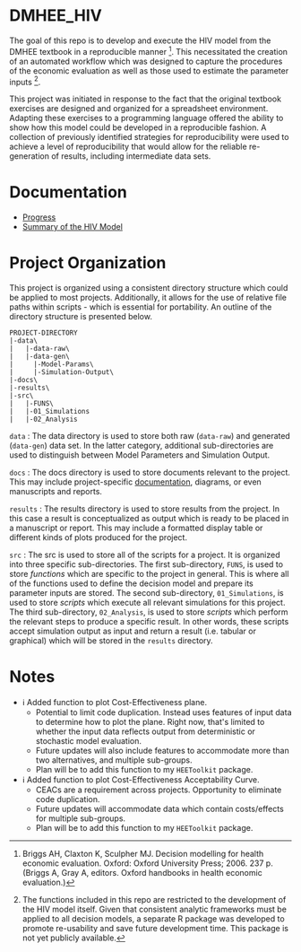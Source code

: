 # DMHEE_HIV

The goal of this repo is to develop and execute the HIV model from the DMHEE 
textbook in a reproducible manner [^1]. This necessitated the creation of an 
automated workflow which was designed to capture the procedures of the 
economic evaluation as well as those used to estimate the parameter inputs 
[^scope]. 

This project was initiated in response to the fact that the original 
textbook exercises are designed and organized for a spreadsheet environment. 
Adapting these exercises to a programming language offered the ability to show 
how this model could be developed in a reproducible fashion. A collection of 
previously identified strategies for reproducibility were used to achieve a 
level of reproducibility that would allow for the reliable re-generation of 
results, including intermediate data sets. 

# Documentation

* [Progress](docs/01_Progress.md)
* [Summary of the HIV Model](docs/02_Model-Summary.md)

# Project Organization
This project is organized using a consistent directory structure which could be 
applied to most projects. Additionally, it allows for the use of relative file 
paths within scripts - which is essential for portability. An outline of the 
directory structure is presented below. 

```
PROJECT-DIRECTORY
|-data\
|   |-data-raw\
|   |-data-gen\
|     |-Model-Params\
|     |-Simulation-Output\
|-docs\
|-results\
|-src\
|   |-FUNS\
|   |-01_Simulations
|   |-02_Analysis
```

`data`
  : The data directory is used to store both raw (`data-raw`) and generated 
  (`data-gen`) data set. In the latter category, additional sub-directories are 
  used to distinguish between Model Parameters and Simulation Output. 
  
`docs`
  : The docs directory is used to store documents relevant to the project. This 
  may include project-specific [documentation](#documentation), diagrams, or 
  even manuscripts and reports. 
  
`results`
  : The results directory is used to store results from the project. In this 
  case a result is conceptualized as output which is ready to be placed in a 
  manuscript or report. This may include a formatted display table or different 
  kinds of plots produced for the project. 
  
`src`
  : The src is used to store all of the scripts for a project. It is organized 
  into three specific sub-directories. The first sub-directory, `FUNS`, is used 
  to store *functions* which are specific to the project in general. This is 
  where all of the functions used to define the decision model and prepare its 
  parameter inputs are stored. The second sub-directory, `01_Simulations`, is 
  used to store *scripts* which execute all relevant simulations for this 
  project. The third sub-directory, `02_Analysis`, is used to store *scripts* 
  which perform the relevant steps to produce a specific result. In other words, 
  these scripts accept simulation output as input and return a result (i.e. 
  tabular or graphical) which will be stored in the `results` directory.  

# Notes
  * :information_source: Added function to plot Cost-Effectiveness plane.
    - Potential to limit code duplication. Instead uses features of input data 
    to determine how to plot the plane. Right now, that's limited to whether the 
    input data reflects output from deterministic or stochastic model 
    evaluation.
    - Future updates will also include features to accommodate more than two 
    alternatives, and multiple sub-groups. 
    - Plan will be to add this function to my `HEEToolkit` package. 
  * :information_source: Added function to plot Cost-Effectiveness 
  Acceptability Curve. 
    - CEACs are a requirement across projects. Opportunity to eliminate code 
    duplication. 
    - Future updates will accommodate data which contain costs/effects for 
    multiple sub-groups. 
    - Plan will be to add this function to my `HEEToolkit` package.

[^1]: Briggs AH, Claxton K, Sculpher MJ. Decision modelling for health economic evaluation. Oxford: Oxford University Press; 2006. 237 p. (Briggs A, Gray A, editors. Oxford handbooks in health economic evaluation.)    
[^2]: Chancellor JV, Hill AM, Sabin CA, Simpson KN, Youle M. Modelling the Cost Effectiveness of Lamivudine/Zidovudine Combination Therapy in HIV Infection. Pharmacoeconomics. 1997 Jul 1;12(1):54–66.
[^scope]: The functions included in this repo are restricted to the development 
of the HIV model itself. Given that consistent analytic frameworks must be 
applied to all decision models, a separate R package was developed to 
promote re-usability and save future development time. This package is not yet 
publicly available.  
[^tmat]: The function to define the transition matrix is executed within the 
call stack when drawing parameters. This design choice was simply due to the 
nature of the input data. In other circumstances, like the THR model, this 
function will be incorpored within the model call stack instead. 
